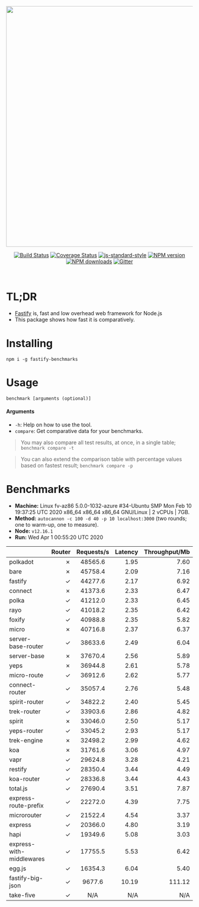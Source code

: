 <div align="center">
<img src="https://github.com/fastify/graphics/raw/master/full-logo.png" width="650" height="auto"/>
</div>

<div align="center">

[![Build Status](https://travis-ci.org/fastify/fastify.svg?branch=master)](https://travis-ci.org/fastify/fastify)
[![Coverage Status](https://coveralls.io/repos/github/fastify/fastify/badge.svg?branch=master)](https://coveralls.io/github/fastify/fastify?branch=master)
[![js-standard-style](https://img.shields.io/badge/code%20style-standard-brightgreen.svg?style=flat)](http://standardjs.com/)
[![NPM version](https://img.shields.io/npm/v/fastify.svg?style=flat)](https://www.npmjs.com/package/fastify)
[![NPM downloads](https://img.shields.io/npm/dm/fastify.svg?style=flat)](https://www.npmjs.com/package/fastify) [![Gitter](https://badges.gitter.im/gitterHQ/gitter.svg)](https://gitter.im/fastify)
</div>
<br />

# TL;DR

* [Fastify](https://github.com/fastify/fastify) is, fast and low overhead web framework for Node.js
* This package shows how fast it is comparatively.

# Installing

```
npm i -g fastify-benchmarks
```

# Usage

```
benchmark [arguments (optional)]
```

#### Arguments

* `-h`: Help on how to use the tool.
* `compare`: Get comparative data for your benchmarks.

> You may also compare all test results, at once, in a single table; `benchmark compare -t`

> You can also extend the comparison table with percentage values based on fastest result; `benchmark compare -p`
# Benchmarks
* __Machine:__ Linux fv-az86 5.0.0-1032-azure #34-Ubuntu SMP Mon Feb 10 19:37:25 UTC 2020 x86_64 x86_64 x86_64 GNU/Linux | 2 vCPUs | 7GB.
* __Method:__ `autocannon -c 100 -d 40 -p 10 localhost:3000` (two rounds; one to warm-up, one to measure).
* __Node:__ `v12.16.1`
* __Run:__ Wed Apr  1 00:55:20 UTC 2020

|                          | Router | Requests/s | Latency | Throughput/Mb |
| :--                      | --:    | :-:        | --:     | --:           |
| polkadot                 | ✗      | 48565.6    | 1.95    | 7.60          |
| bare                     | ✗      | 45758.4    | 2.09    | 7.16          |
| fastify                  | ✓      | 44277.6    | 2.17    | 6.92          |
| connect                  | ✗      | 41373.6    | 2.33    | 6.47          |
| polka                    | ✓      | 41212.0    | 2.33    | 6.45          |
| rayo                     | ✓      | 41018.2    | 2.35    | 6.42          |
| foxify                   | ✓      | 40988.8    | 2.35    | 5.82          |
| micro                    | ✗      | 40716.8    | 2.37    | 6.37          |
| server-base-router       | ✓      | 38633.6    | 2.49    | 6.04          |
| server-base              | ✗      | 37670.4    | 2.56    | 5.89          |
| yeps                     | ✗      | 36944.8    | 2.61    | 5.78          |
| micro-route              | ✓      | 36912.6    | 2.62    | 5.77          |
| connect-router           | ✓      | 35057.4    | 2.76    | 5.48          |
| spirit-router            | ✓      | 34822.2    | 2.40    | 5.45          |
| trek-router              | ✓      | 33903.6    | 2.86    | 4.82          |
| spirit                   | ✗      | 33046.0    | 2.50    | 5.17          |
| yeps-router              | ✓      | 33045.2    | 2.93    | 5.17          |
| trek-engine              | ✗      | 32498.2    | 2.99    | 4.62          |
| koa                      | ✗      | 31761.6    | 3.06    | 4.97          |
| vapr                     | ✓      | 29624.8    | 3.28    | 4.21          |
| restify                  | ✓      | 28350.4    | 3.44    | 4.49          |
| koa-router               | ✓      | 28336.8    | 3.44    | 4.43          |
| total.js                 | ✓      | 27690.4    | 3.51    | 7.87          |
| express-route-prefix     | ✓      | 22272.0    | 4.39    | 7.75          |
| microrouter              | ✓      | 21522.4    | 4.54    | 3.37          |
| express                  | ✓      | 20366.0    | 4.80    | 3.19          |
| hapi                     | ✓      | 19349.6    | 5.08    | 3.03          |
| express-with-middlewares | ✓      | 17755.5    | 5.53    | 6.42          |
| egg.js                   | ✓      | 16354.3    | 6.04    | 5.40          |
| fastify-big-json         | ✓      | 9677.6     | 10.19   | 111.12        |
| take-five                | ✓      | N/A        | N/A     | N/A           |
